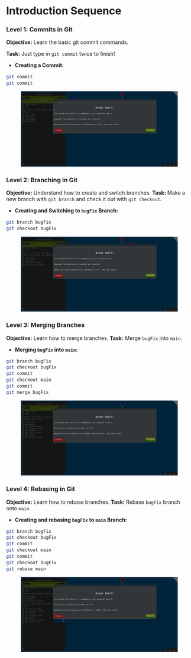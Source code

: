 # Introduction Sequence

### Level 1: Commits in Git

**Objective:** Learn the basic git commit commands.

**Task:** Just type in `git commit` twice to finish!

* **Creating a Commit:**

```bash
git commit
git commit
```

<figure><img src=".gitbook/assets/Introduction Sequence Level 1.png" alt=""><figcaption></figcaption></figure>

### Level 2: Branching in Git

**Objective:** Understand how to create and switch branches. **Task:** Make a new branch with `git branch` and check it out with `git checkout`.

* **Creating and Switching to `bugFix` Branch:**

```bash
git branch bugFix
git checkout bugFix
```

<figure><img src=".gitbook/assets/Introduction Sequence Level 2.png" alt=""><figcaption></figcaption></figure>

### Level 3: Merging Branches

**Objective:** Learn how to merge branches. **Task:** Merge `bugFix` into `main`.

* **Merging `bugFix` into `main`:**

```bash
git branch bugFix
git checkout bugFix
git commit
git checkout main
git commit
git merge bugFix
```

<figure><img src=".gitbook/assets/Introduction Sequence Level 3.png" alt=""><figcaption></figcaption></figure>

### Level 4: Rebasing in Git

**Objective:** Learn how to rebase branches. **Task:** Rebase `bugFix` branch onto `main`.

* **Creating and rebasing `bugFix` to `main` Branch:**

```bash
git branch bugFix
git checkout bugFix
git commit
git checkout main
git commit
git checkout bugFix
git rebase main
```

<figure><img src=".gitbook/assets/Introduction Sequence Level 4.png" alt=""><figcaption></figcaption></figure>
